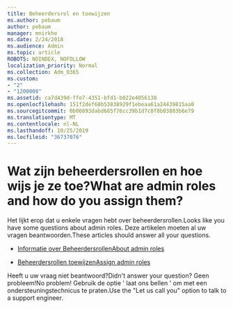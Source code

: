 ```yaml
---
title: Beheerdersrol en toewijzen
ms.author: pebaum
author: pebaum
manager: mnirkhe
ms.date: 2/24/2018
ms.audience: Admin
ms.topic: article
ROBOTS: NOINDEX, NOFOLLOW
localization_priority: Normal
ms.collection: Adm_O365
ms.custom:
- "2"
- "1200008"
ms.assetid: ca7d439d-ffe7-4351-bfd1-b022e4056138
ms.openlocfilehash: 151f2def68b53838929f1ebeaa61a24439815aa0
ms.sourcegitcommit: 0b06093dabd685f76cc39b1d7c0f8b03883b6e79
ms.translationtype: MT
ms.contentlocale: nl-NL
ms.lasthandoff: 10/25/2019
ms.locfileid: "36737076"
---
```

# <a name="what-are-admin-roles-and-how-do-you-assign-them"></a><span data-ttu-id="e75fa-102">Wat zijn beheerdersrollen en hoe wijs je ze toe?</span><span class="sxs-lookup"><span data-stu-id="e75fa-102">What are admin roles and how do you assign them?</span></span>

<span data-ttu-id="e75fa-103">Het lijkt erop dat u enkele vragen hebt over beheerdersrollen.</span><span class="sxs-lookup"><span data-stu-id="e75fa-103">Looks like you have some questions about admin roles.</span></span> <span data-ttu-id="e75fa-104">Deze artikelen moeten al uw vragen beantwoorden.</span><span class="sxs-lookup"><span data-stu-id="e75fa-104">These articles should answer all your questions.</span></span>
  
- [<span data-ttu-id="e75fa-105">Informatie over Beheerdersrollen</span><span class="sxs-lookup"><span data-stu-id="e75fa-105">About admin roles</span></span>](https://docs.microsoft.com/office365/admin/add-users/about-admin-roles)

- [<span data-ttu-id="e75fa-106">Beheerdersrollen toewijzen</span><span class="sxs-lookup"><span data-stu-id="e75fa-106">Assign admin roles</span></span>](https://docs.microsoft.com/office365/admin/add-users/assign-admin-roles)

<span data-ttu-id="e75fa-107">Heeft u uw vraag niet beantwoord?</span><span class="sxs-lookup"><span data-stu-id="e75fa-107">Didn't answer your question?</span></span> <span data-ttu-id="e75fa-108">Geen probleem!</span><span class="sxs-lookup"><span data-stu-id="e75fa-108">No problem!</span></span> <span data-ttu-id="e75fa-109">Gebruik de optie ' laat ons bellen ' om met een ondersteuningstechnicus te praten.</span><span class="sxs-lookup"><span data-stu-id="e75fa-109">Use the "Let us call you" option to talk to a support engineer.</span></span>
  